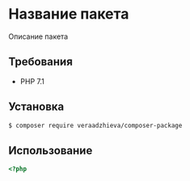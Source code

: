 # Название пакета

Описание пакета

## Требования

- PHP 7.1

## Установка

````bash
$ composer require veraadzhieva/composer-package
````

## Использование

````php
<?php

````